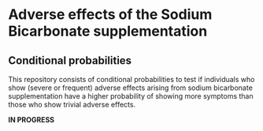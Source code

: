 
<!-- README.md is generated from README.Rmd. Please edit that file -->

# Adverse effects of the Sodium Bicarbonate supplementation

## Conditional probabilities

<!-- badges: start -->
<!-- badges: end -->

This repository consists of conditional probabilities to test if
individuals who show (severe or frequent) adverse effects arising from
sodium bicarbonate supplementation have a higher probability of showing
more symptoms than those who show trivial adverse effects.

**IN PROGRESS**
